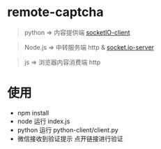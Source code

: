 # remote-captcha
> python => 内容提供端 [socketIO-client](https://github.com/invisibleroads/socketIO-client)

> Node.js => 中转服务端 http & [socket.io-server](https://github.com/socketio/socket.io)

> js => 浏览器内容消费端 http

# 使用
* npm install 
* node 运行 index.js
* python 运行 python-client/client.py 
* 微信接收到验证提示 点开链接进行验证 
